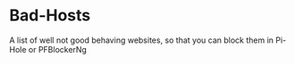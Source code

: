 # Bad-Hosts
A list of well not good behaving websites, so that you can block them in Pi-Hole or PFBlockerNg
